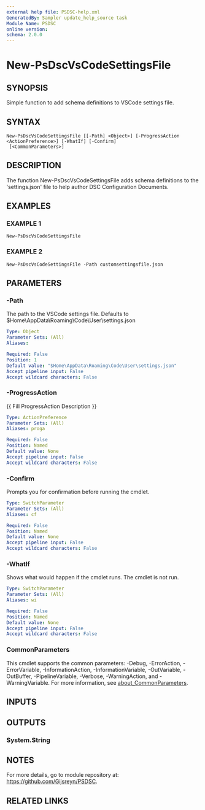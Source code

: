 ```yaml
---
external help file: PSDSC-help.xml
GeneratedBy: Sampler update_help_source task
Module Name: PSDSC
online version:
schema: 2.0.0
---
```


# New-PsDscVsCodeSettingsFile

## SYNOPSIS
Simple function to add schema definitions to VSCode settings file.

## SYNTAX

```
New-PsDscVsCodeSettingsFile [[-Path] <Object>] [-ProgressAction <ActionPreference>] [-WhatIf] [-Confirm]
 [<CommonParameters>]
```

## DESCRIPTION
The function New-PsDscVsCodeSettingsFile adds schema definitions to the 'settings.json' file to help author DSC Configuration Documents.

## EXAMPLES

### EXAMPLE 1
```
New-PsDscVsCodeSettingsFile
```

### EXAMPLE 2
```
New-PsDscVsCodeSettingsFile -Path customsettingsfile.json
```

## PARAMETERS

### -Path
The path to the VSCode settings file.
Defaults to $Home\AppData\Roaming\Code\User\settings.json

```yaml
Type: Object
Parameter Sets: (All)
Aliases:

Required: False
Position: 1
Default value: "$Home\AppData\Roaming\Code\User\settings.json"
Accept pipeline input: False
Accept wildcard characters: False
```

### -ProgressAction
{{ Fill ProgressAction Description }}

```yaml
Type: ActionPreference
Parameter Sets: (All)
Aliases: proga

Required: False
Position: Named
Default value: None
Accept pipeline input: False
Accept wildcard characters: False
```

### -Confirm
Prompts you for confirmation before running the cmdlet.

```yaml
Type: SwitchParameter
Parameter Sets: (All)
Aliases: cf

Required: False
Position: Named
Default value: None
Accept pipeline input: False
Accept wildcard characters: False
```

### -WhatIf
Shows what would happen if the cmdlet runs.
The cmdlet is not run.

```yaml
Type: SwitchParameter
Parameter Sets: (All)
Aliases: wi

Required: False
Position: Named
Default value: None
Accept pipeline input: False
Accept wildcard characters: False
```

### CommonParameters
This cmdlet supports the common parameters: -Debug, -ErrorAction, -ErrorVariable, -InformationAction, -InformationVariable, -OutVariable, -OutBuffer, -PipelineVariable, -Verbose, -WarningAction, and -WarningVariable. For more information, see [about_CommonParameters](http://go.microsoft.com/fwlink/?LinkID=113216).

## INPUTS

## OUTPUTS

### System.String
## NOTES
For more details, go to module repository at: https://github.com/Gijsreyn/PSDSC.

## RELATED LINKS
